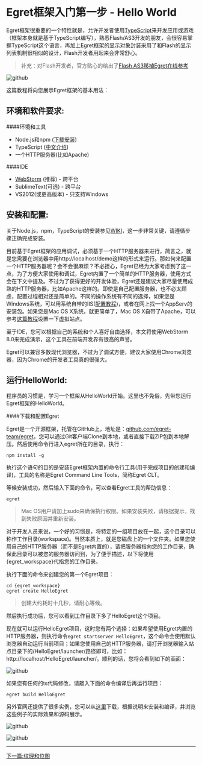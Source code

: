Egret框架入门第一步 - Hello World
===============

Egret框架很重要的一个特性就是，允许开发者使用[TypeScript](http://www.typescriptlang.org/)来开发应用或游戏（框架本身就是基于TypeScript编写），熟悉Flash/AS3开发的朋友，会很容易掌握TypeScript这个语言，再加上Egret框架的显示对象封装采用了和Flash的显示列表机制很相似的设计，Flash开发者用起来会非常舒心。

> 补充：对Flash开发者，官方贴心的给出了[Flash AS3移植Egret在线参考](http://online.egret-labs.org/)

![github](https://raw.githubusercontent.com/NeoGuo/html5-documents/master/egret/images/egret-logo.png "Egret")

这篇教程将向您展示Egret框架的基本用法：

环境和软件要求:
----------------------------

####环境和工具
* Node.js和npm ([下载安装](http://www.nodejs.org/))
* TypeScript ([中文介绍](http://baike.baidu.com/view/9400999.htm))
* 一个HTTP服务器(比如Apache)

####IDE
* [WebStorm](http://www.jetbrains.com/webstorm/) (推荐) - 跨平台
* SublimeText(可选) - 跨平台
* VS2012(或更高版本) - 只支持Windows

安装和配置:
----------------------------

关于Node.js，npm，TypeScript的安装参见[WIKI](https://github.com/egret-team/egret/wiki/Configure-Development-Environment)，这一步非常关键，请遵循步骤正确完成安装。

目前基于Egret框架的应用调试，必须基于一个HTTP服务器来进行，简言之，就是您需要在浏览器中用http://localhost/demo这样的形式来运行。那如何来配置一个HTTP服务器呢？会不会很麻烦？不必担心，Egret已经为大家考虑到了这一点，为了方便大家使用和调试，Egret内置了一个简单的HTTP服务器，使用方式会在下文中提及。不过为了获得更好的开发体验，Egret还是建议大家尽量使用成熟的HTTP服务器，比如Apache这样的。即使是自己配置服务器，也不必太顾虑，配置过程相对还是简单的。不同的操作系统有不同的选择，如果您是Windows系统，可以用系统自带的IIS([配置教程](http://jingyan.baidu.com/article/b907e627e6abe646e7891c01.html))，或者在网上找一个AppServ的安装包。如果您是Mac OS X系统，就更简单了，Mac OS X自带了Apache，可以参考[这篇教程](http://www.cnblogs.com/snandy/archive/2012/11/13/2765381.html)设置一下虚拟站点。

至于IDE，您可以根据自己的系统和个人喜好自由选择，本文将使用WebStorm 8.0来完成演示，这个工具在前端开发界有很高的声誉。

Egret可以兼容多数现代浏览器，不过为了调试方便，建议大家使用Chrome浏览器，因为Chrome的开发者工具真的很强大。

运行HelloWorld:
----------------------------

程序员的习惯是，学习一个框架从HelloWorld开始。这里也不免俗，先带您运行Egret框架的HelloWorld。

####下载和配置Egret

Egret是一个开源框架，托管在GitHub上，地址是：[github.com/egret-team/egret](https://github.com/egret-team/egret)，您可以通过Git客户端Clone到本地，或者直接下载ZIP包到本地解压。然后使用命令行进入egret所在的目录，执行：
```
npm install -g
```

执行这个语句的目的是安装Egret框架内置的命令行工具(用于完成项目的创建和编译)，工具的名称是Egret Command Line Tools，简称Egret CLT。

等候安装成功，然后输入下面的命令，可以查看Egret工具的帮助信息：
```
egret
```
> Mac OS用户请加上sudo来确保执行权限。如果安装失败，请根据提示，找到失败原因并重新安装。

对于开发人员来说，一个好的习惯是，将特定的一组项目放在一起，这个目录可以称作工作目录(workspace)。当然本质上，就是您磁盘上的一个文件夹。如果您使用自己的HTTP服务器（而不是Egret内置的），请把服务器指向您的工作目录，确保此目录可以被您的服务器访问到，为了便于描述，以下将使用{egret_workspace}代指您的工作目录。

执行下面的命令来创建您的第一个Egret项目：
```
cd {egret_workspace} 
egret create HelloEgret
```
> 创建大约耗时十几秒，请耐心等候。

然后执行成功后，您可以看到工作目录下多了HelloEgret这个项目。

现在就可以运行HelloEgret项目，这时您有两个选择：如果希望使用Egret内置的HTTP服务器，则执行命令```egret startserver HelloEgret```，这个命令会使用默认浏览器自动运行当前项目；如果您使用自己的HTTP服务器，请打开浏览器输入站点目录下的/HelloEgret/launcher/路径即可，比如：http://localhost/HelloEgret/launcher/。顺利的话，您将会看到如下的画面：

![github](https://raw.githubusercontent.com/NeoGuo/html5-documents/master/egret/images/hello_egret.png "HelloEgret")

如果您有任何的ts代码修改，请敲入下面的命令编译后再运行项目：
```
egret build HelloEgret
```

另外官网还提供了很多实例，您可以从[这里](https://github.com/egret-team/egret-examples)下载，根据说明来安装和编译，并浏览这些例子的实际效果和源码展示。

![github](https://raw.githubusercontent.com/NeoGuo/html5-documents/master/egret/images/egret_samples.png "Egret")

![github](https://raw.githubusercontent.com/NeoGuo/html5-documents/master/egret/images/egret_fps.jpg "Egret")

- - -

[下一篇:纹理和位图](https://github.com/NeoGuo/html5-documents/blob/master/egret/02-bitmap.md)
